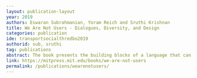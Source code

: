 ```yaml
---
layout: publication-layout
year: 2019
authors: Eswaran Subrahmanian, Yoram Reich and Sruthi Krishnan
title: We Are Not Users - Dialogues, Diversity, and Design 
categories: publication
ide: transportsocialthredbo2019
authorid: sub, sruthi
tag: publications
abstract: The book presents the building blocks of a language that can conceive designing in all its richness, with relevance for both theory and practice. It introduces a theoretical model, terminology, examples, and a framework for bringing together the social, cultural, and political aspects of designing. It will be essential reading for design theorists and for designers in areas ranging from architecture to software design and policymaking.
link: https://mitpress.mit.edu/books/we-are-not-users
permalink: /publications/wearenotusers/
---
```

